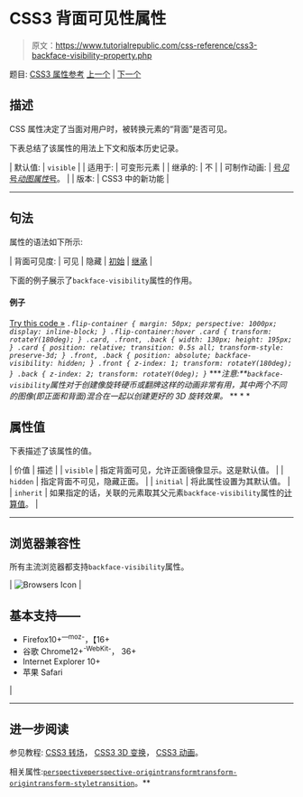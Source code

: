 # CSS3 背面可见性属性

> 原文：<https://www.tutorialrepublic.com/css-reference/css3-backface-visibility-property.php>

题目: [CSS3 属性参考](css3-properties.php) [上一个](css3-animation-timing-function-property.php) | [下一个](css-background-property.php)

## 描述

CSS 属性决定了当面对用户时，被转换元素的“背面”是否可见。

下表总结了该属性的用法上下文和版本历史记录。

| 默认值: | `visible` |
| 适用于: | 可变形元素 |
| 继承的: | 不 |
| 可制作动画: | [号*见*号*动图属性*号](css-animatable-properties.php)。 |
| 版本: | CSS3 中的新功能 |

* * *

## 句法

属性的语法如下所示:

| 背面可见度: | 可见 &#124; 隐藏 &#124; [初始](../definitions.php#initial) &#124; [继承](../definitions.php#inherit) |

下面的例子展示了`backface-visibility`属性的作用。

#### 例子

[Try this code »](../codelab.php?topic=css3&file=backface-visibility-property "Try this code using online Editor") *```
.flip-container {
    margin: 50px;
    perspective: 1000px;
    display: inline-block;
}
.flip-container:hover .card {
    transform: rotateY(180deg);
}
.card, .front, .back {
    width: 130px;
    height: 195px;
}
.card {
    position: relative;
    transition: 0.5s all;
    transform-style: preserve-3d;
}
.front, .back {
    position: absolute;
    backface-visibility: hidden;
}
.front {
    z-index: 1;
    transform: rotateY(180deg);
}
.back {
    z-index: 2;
    transform: rotateY(0deg);
}
```*  ****注意:**`backface-visibility`属性对于创建像旋转硬币或翻牌这样的动画非常有用，其中两个不同的图像(即正面和背面)混合在一起以创建更好的 3D 旋转效果。*  ** * *

## 属性值

下表描述了该属性的值。

| 价值 | 描述 |
| `visible` | 指定背面可见，允许正面镜像显示。这是默认值。 |
| `hidden` | 指定背面不可见，隐藏正面。 |
| `initial` | 将此属性设置为其默认值。 |
| `inherit` | 如果指定的话，关联的元素取其父元素`backface-visibility`属性的[计算值](../definitions.php#computed-value)。 |

* * *

## 浏览器兼容性

所有主流浏览器都支持`backface-visibility`属性。

| ![Browsers Icon](img/e9331123c77668c1832e541c2fca1002.png) | 

## 基本支持——

*   Firefox10+<sup class="badge">—moz-</sup>，【16+
*   谷歌 Chrome12+<sup class="badge">-WebKit-</sup>， 36+
*   Internet Explorer 10+
*   苹果 Safari

 |

* * *

## 进一步阅读

参见教程: [CSS3 转场](../css-tutorial/css3-transitions.php)， [CSS3 3D 变换](../css-tutorial/css3-3d-transforms.php)， [CSS3 动画](../css-tutorial/css3-animations.php)。

相关属性:[`perspective`](css3-perspective-property.php)[`perspective-origin`](css3-perspective-origin-property.php)[`transform`](css3-transform-property.php)[`transform-origin`](css3-transform-origin-property.php)[`transform-style`](css3-transform-style-property.php)[`transition`](css3-transition-property.php)。**
